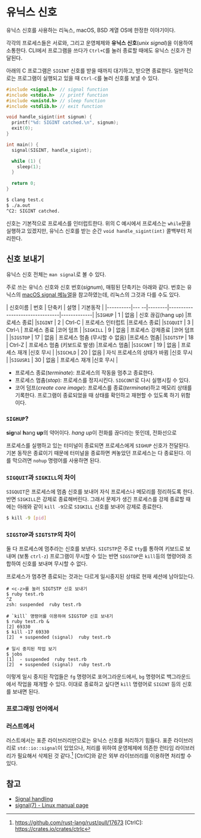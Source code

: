 # 유닉스 신호

유닉스 신호를 사용하는 리눅스, macOS, BSD 계열 OS에 한정한 이야기이다.

각각의 프로세스들은 서로와, 그리고 운영체제와 **유닉스 신호**(*unix signal*)을
이용하여 소통한다. CLI에서 프로그램을 쓰다가 `Ctrl+C`를 눌러 종료할 때에도
유닉스 신호가 전달된다.

아래의 C 프로그램은 `SIGINT` 신호를 받을 때까지 대기하고, 받으면 종료한다.
일반적으로는 프로그램이 실행되고 있을 때 `Ctrl-C`를 눌러 신호를 보낼 수 있다.

```c
#include <signal.h> // signal function
#include <stdio.h>  // printf function
#include <unistd.h> // sleep function
#include <stdlib.h> // exit function

void handle_sigint(int signum) {
  printf("%d: SIGINT catched.\n", signum);
  exit(0);
}

int main() {
  signal(SIGINT, handle_sigint);

  while (1) {
    sleep(1);
  }
  
  return 0;
}
```

```bash
$ clang test.c
$ ./a.out
^C2: SIGINT catched.
```

신호는 기본적으로 프로세스를 인터럽트한다. 위의 C 예시에서 프로세스는
`while`문을 실행하고 있겠지만, 유닉스 신호를 받는 순간
`void handle_sigint(int)` 콜백부터 처리한다.

## 신호 보내기

유닉스 신호 전체는 `man signal`로 볼 수 있다.

주로 쓰는 유닉스 신호와 신호 번호(*signum*), 매핑된 단축키는 아래와 같다.
번호는 유닉스의 [macOS signal 메뉴얼][macos-signal]을 참고하였는데, 리눅스의
그것과 다를 수도 있다.

[macos-signal]: https://developer.apple.com/library/archive/documentation/System/Conceptual/ManPages_iPhoneOS/man3/signal.3.html

| 신호이름 | 번호 | 단축키 | 설명                           | 기본동작    |
|----------|--- --|--------|--------------------------------|-------------|
|`SIGHUP`  | 1    | 없음   | 신호 끊김(hang up)             |프로세스 종료|
|`SIGINT`  | 2    | Ctrl-C | 프로세스 인터럽트              |프로세스 종료|
|`SIGQUIT` | 3    | Ctrl-\ | 프로세스 종료                  |코어 덤프    |
|`SIGKILL` | 9    | 없음   | 프로세스 강제종료              |코어 덤프    |
|`SIGSTOP` | 17   | 없음   | 프로세스 멈춤 (무시할 수 없음) |프로세스 멈춤|
|`SIGTSTP` | 18   | Ctrl-Z | 프로세스 멈춤 (키보드로 발생)  |프로세스 멈춤|
|`SIGCONT` | 19   | 없음   | 프로세스 재개                  |신호 무시    |
|`SIGCHLD` | 20   | 없음   | 자식 프로세스의 상태가 바뀜    |신호 무시    |
|`SIGUSR1` | 30   | 없음   | 프로세스 재개                  |신호 무시    |

- 프로세스 종료(*terminate*): 프로세스의 작동을 멈추고 종료한다.
- 프로세스 멈춤(*stop*): 프로세스를 정지시킨다. `SIGCONT`로 다시 실행시킬 수
  있다.
- 코어 덤프(*create core image*): 프로세스를 종료(*terminate*)하고 메모리
  상태를 기록한다. 프로그램이 종료되었을 때 상태를 확인하고 재현할 수 있도록
  하기 위함이다.
  
### `SIGHUP`?

**sig**nal **h**ang **up**의 약어이다. *hang up*이 전화를 끊다라는 뜻인데,
전화선으로 

프로세스를 실행하고 있는 터미널이 종료되면 프로세스에게 `SIGHUP` 신호가
전달된다. 기본 동작은 종료이기 때문에 터미널을 종료하면 켜놓았던 프로세스는
다 종료된다. 이를 막으려면 `nohup` 명령어를 사용하면 된다.

### `SIGQUIT`과 `SIGKILL`의 차이

`SIGQUIT`은 프로세스에 멈춤 신호를 보내어 자식 프로세스나 메모리를 정리하도록
한다. 반면 `SIGKILL`은 강제로 종료해버린다. 그래서 문제가 생긴 프로세스를
강제 종료할 때에는 아래와 같이 `kill -9`으로 `SIGKILL` 신호를 보내어 강제로
종료한다.

```bash
$ kill -9 [pid]
```

### `SIGSTOP`과 `SIGTSTP`의 차이

둘 다 프로세스에 멈추라는 신호를 보낸다. `SIGTSTP`은 주로 `tty`를 통하여
키보드로 보내며 (보통 `ctrl-z`) 프로그램이 무시할 수 있는 반면 `SIGSTOP`은 
`kill`등의 명령어와 조합하여 신호를 보내며 무시할 수 없다.

프로세스가 멈추면 종료되는 것과는 다르게 일시중지된 상태로 현재 세션에
남아있는다.

```
# <c-z>를 눌러 SIGTSTP 신호 보내기
$ ruby test.rb
^Z
zsh: suspended  ruby test.rb

# `kill` 명령어를 이용하여 SIGSTOP 신호 보내기
$ ruby test.rb &
[2] 69330
$ kill -17 69330
[2]  + suspended (signal)  ruby test.rb

# 일시 중지된 작업 보기
$ jobs
[1]  - suspended  ruby test.rb
[2]  + suspended (signal)  ruby test.rb
```

이렇게 일시 중지된 작업들은 `fg` 명령어로 포어그라운드에서, `bg` 명령어로 
백그라운드에서 작업을 재개할 수 있다. 이대로 종료하고 싶다면 `kill` 명령어로
`SIGINT` 등의 신호를 보내면 된다.

### 프로그래밍 언어에서

### 러스트에서

러스트에서는 표준 라이브러리만으로는 유닉스 신호를 처리하기 힘들다.
표준 라이브러리로 `std::io::signal`이 있었으나, 처리를 위하여 운영체제에 의존한
런타임 라이브러리가 필요해서 삭제된 것 같다.[^1] [CtrlC]와 같은  외부
라이브러리를 이용하면 처리할 수 있다.

[^1]: https://github.com/rust-lang/rust/pull/17673
[CtrlC]: https://crates.io/crates/ctrlc

## 참고

- [Signal handling](https://rust-cli.github.io/book/in-depth/signals.html)
- [signal(7) - Linux manual page][unix-signal]

[unix-signal]: https://man7.org/linux/man-pages/man7/signal.7.html

